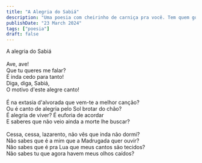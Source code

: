 ```yaml
---
title: "A Alegria do Sabiá"
description: "Uma poesia com cheirinho de carniça pra você. Tem quem goste de carniça, mas poesia é pra poucos."
publishDate: "23 March 2024"
tags: ["poesia"]
draft: false
---
```


A alegria do Sabiá<br>
<br>
Ave, ave!<br>
Que tu queres me falar?<br>
É inda cedo para tanto!<br>
Diga, diga, Sabiá,<br>
O motivo d'este alegre canto!<br>
<br>
É na extasia d'alvorada que vem-te a melhor canção?<br>
Ou é canto de alegria pelo Sol brotar do chão?<br>
É alegria de viver? É euforia de acordar<br>
E saberes que não veio ainda a morte lhe buscar?<br>
<br>
Cessa, cessa, lazarento, não vês que inda não dormi?<br>
Não sabes que é a mim que a Madrugada quer ouvir?<br>
Não sabes que é pra Lua que meus cantos são tecidos?<br>
Não sabes tu que agora havem meus olhos caídos?<br>